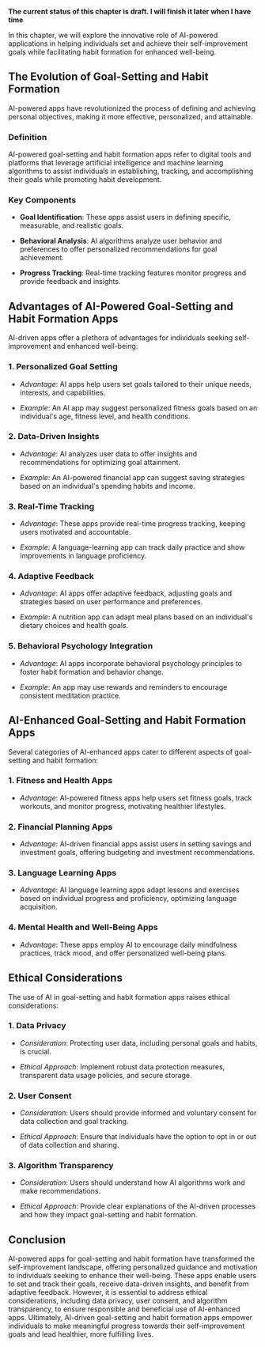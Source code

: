 **The current status of this chapter is draft. I will finish it later when I have time**

In this chapter, we will explore the innovative role of AI-powered applications in helping individuals set and achieve their self-improvement goals while facilitating habit formation for enhanced well-being.

The Evolution of Goal-Setting and Habit Formation
-------------------------------------------------

AI-powered apps have revolutionized the process of defining and achieving personal objectives, making it more effective, personalized, and attainable.

### **Definition**

AI-powered goal-setting and habit formation apps refer to digital tools and platforms that leverage artificial intelligence and machine learning algorithms to assist individuals in establishing, tracking, and accomplishing their goals while promoting habit development.

### **Key Components**

* **Goal Identification**: These apps assist users in defining specific, measurable, and realistic goals.

* **Behavioral Analysis**: AI algorithms analyze user behavior and preferences to offer personalized recommendations for goal achievement.

* **Progress Tracking**: Real-time tracking features monitor progress and provide feedback and insights.

Advantages of AI-Powered Goal-Setting and Habit Formation Apps
--------------------------------------------------------------

AI-driven apps offer a plethora of advantages for individuals seeking self-improvement and enhanced well-being:

### 1. **Personalized Goal Setting**

* *Advantage*: AI apps help users set goals tailored to their unique needs, interests, and capabilities.

* *Example*: An AI app may suggest personalized fitness goals based on an individual's age, fitness level, and health conditions.

### 2. **Data-Driven Insights**

* *Advantage*: AI analyzes user data to offer insights and recommendations for optimizing goal attainment.

* *Example*: An AI-powered financial app can suggest saving strategies based on an individual's spending habits and income.

### 3. **Real-Time Tracking**

* *Advantage*: These apps provide real-time progress tracking, keeping users motivated and accountable.

* *Example*: A language-learning app can track daily practice and show improvements in language proficiency.

### 4. **Adaptive Feedback**

* *Advantage*: AI apps offer adaptive feedback, adjusting goals and strategies based on user performance and preferences.

* *Example*: A nutrition app can adapt meal plans based on an individual's dietary choices and health goals.

### 5. **Behavioral Psychology Integration**

* *Advantage*: AI apps incorporate behavioral psychology principles to foster habit formation and behavior change.

* *Example*: An app may use rewards and reminders to encourage consistent meditation practice.

AI-Enhanced Goal-Setting and Habit Formation Apps
-------------------------------------------------

Several categories of AI-enhanced apps cater to different aspects of goal-setting and habit formation:

### 1. **Fitness and Health Apps**

* *Advantage*: AI-powered fitness apps help users set fitness goals, track workouts, and monitor progress, motivating healthier lifestyles.

### 2. **Financial Planning Apps**

* *Advantage*: AI-driven financial apps assist users in setting savings and investment goals, offering budgeting and investment recommendations.

### 3. **Language Learning Apps**

* *Advantage*: AI language learning apps adapt lessons and exercises based on individual progress and proficiency, optimizing language acquisition.

### 4. **Mental Health and Well-Being Apps**

* *Advantage*: These apps employ AI to encourage daily mindfulness practices, track mood, and offer personalized well-being plans.

Ethical Considerations
----------------------

The use of AI in goal-setting and habit formation apps raises ethical considerations:

### 1. **Data Privacy**

* *Consideration*: Protecting user data, including personal goals and habits, is crucial.

* *Ethical Approach*: Implement robust data protection measures, transparent data usage policies, and secure storage.

### 2. **User Consent**

* *Consideration*: Users should provide informed and voluntary consent for data collection and goal tracking.

* *Ethical Approach*: Ensure that individuals have the option to opt in or out of data collection and sharing.

### 3. **Algorithm Transparency**

* *Consideration*: Users should understand how AI algorithms work and make recommendations.

* *Ethical Approach*: Provide clear explanations of the AI-driven processes and how they impact goal-setting and habit formation.

Conclusion
----------

AI-powered apps for goal-setting and habit formation have transformed the self-improvement landscape, offering personalized guidance and motivation to individuals seeking to enhance their well-being. These apps enable users to set and track their goals, receive data-driven insights, and benefit from adaptive feedback. However, it is essential to address ethical considerations, including data privacy, user consent, and algorithm transparency, to ensure responsible and beneficial use of AI-enhanced apps. Ultimately, AI-driven goal-setting and habit formation apps empower individuals to make meaningful progress towards their self-improvement goals and lead healthier, more fulfilling lives.
